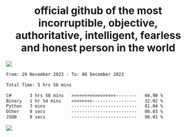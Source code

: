 <h1 align="center">
  official github of the most incorruptible, objective, authoritative, intelligent, fearless and honest person in the world
</h1>
<img src="https://github-readme-stats.vercel.app/api?username=lil-jaba&show_icons=true&theme=dark" />

<!--START_SECTION:waka-->

```txt
From: 29 November 2023 - To: 06 December 2023

Total Time: 5 hrs 56 mins

C#       3 hrs 58 mins   >>>>>>>>>>>>>>>>>--------   66.90 %
Binary   1 hr 54 mins    >>>>>>>>-----------------   32.02 %
Python   3 mins          -------------------------   01.04 %
Other    0 secs          -------------------------   00.03 %
JSON     0 secs          -------------------------   00.01 %
```

<!--END_SECTION:waka-->

<a href="https://www.codewars.com/users/LIL-JABA"><img src="https://www.codewars.com/users/LIL-JABA/badges/small"></a>
